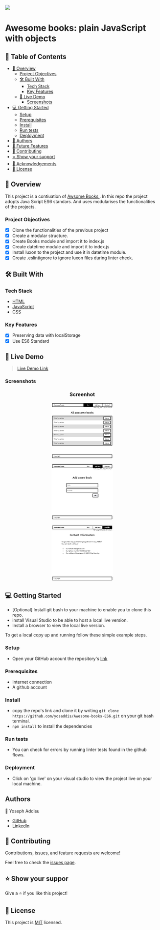 ![](https://img.shields.io/badge/yosaddis-blue)

# Awesome books: plain JavaScript with objects

## 📗 Table of Contents

- [📖 Overview](#about-project)
  - [Project Objectives](#project-objectives)
  - [🛠 Built With](#built-with)
    - [Tech Stack](#tech-stack)
    - [Key Features](#key-features)
  - [🚀 Live Demo](#live-demo)
    - [Screenshots](#screenshots)
- [💻 Getting Started](#getting-started)
  - [Setup](#setup)
  - [Prerequisites](#prerequisites)
  - [Install](#install)
  - [Run tests](#run-tests)
  - [Deployment](#deployment)
- [👥 Authors](#authors)
- [🔭 Future Features](#future-features)
- [🤝 Contributing](#contributing)
- [⭐️ Show your support](#support)
- [🙏 Acknowledgements](#acknowledgements)
- [📝 License](#license)


## 📖 Overview <a name="about-project"></a>

This project is a contiuation of <a href = "https://yosaddis.github.io/Awesome-books"> Awsome Books </a>. In this repo the project adopts Java Script ES6 standars. And uses modularises the functionalities of the projects.

### Project Objectives <a name="project-objectives"></a>

- [x] Clone the functionalities of the previous project
- [x] Create a modular structure. 
- [x] Create Books module and import it to index.js
- [x] Create datetime module and import it to index.js
- [x] Install luxon to the project and use it in datetime module.
- [x] Create .eslintignore to ignore luxon files during linter check.

## 🛠 Built With <a name="built-with"></a>

### Tech Stack <a name="tech-stack"></a>

- [HTML](https://developer.mozilla.org/en-US/docs/Web/HTML)
- [JavaScript](https://developer.mozilla.org/en-US/docs/Web/JavaScript)
- [CSS](https://developer.mozilla.org/en-US/docs/Web/CSS)

### Key Features <a name="key-features"></a>

- [x] Preserving data with localStorage
- [x] Use ES6 Standard

## 🚀 Live Demo <a name="live-demo"></a>

> [Live Demo Link](https://yosaddis.github.io/Awesome-Books-ES6/)

### Screenshots <a name="screenshots"></a>

<h3 align="center">Screenhot</h3>
<p align="center">
  <img width="200" src="screenshots/list.png">
</P>
<p align="center">
  <img width="200" src="screenshots/form.png">
</P>
<p align="center">
  <img width="200" src="screenshots/contact.png">
</P>

## 💻 Getting Started <a name="getting-started"></a>

- [Optional] Install git bash to your machine to enable you to clone this repo.
- install Visual Studio to be able to host a local live version.
- Install a browser to view the local live version.

To get a local copy up and running follow these simple example steps.

### Setup <a name="setup"></a>

- Open your GitHub account the repository's [link](https://github.com/yosaddis/Awesome-books-ES6)

### Prerequisites <a name="prerequisites"></a>

- Internet connection
- A github account

### Install <a name="install"></a>

- copy the repo's link and clone it by writing `git clone https://github.com/yosaddis/Awesome-books-ES6.git` on your git bash terminal.
- `npm install` to install the dependencies

### Run tests <a name="run-tests"></a>

- You can check for errors by running linter tests found in the github flows.

### Deployment <a name="deployment"></a>

- Click on 'go live' on your visual studio to view the project live on your local machine.

## Authors <a name="authors"></a>

👤 Yoseph Addisu

- [GitHub](https://github.com/yosaddis)
- [LinkedIn](https://www.linkedin.com/in/yoseph-addisu-79a58b60)

## 🤝 Contributing <a name="contributing"></a>

Contributions, issues, and feature requests are welcome!

Feel free to check the [issues page](../../issues/).

## ⭐️ Show your suppor <a name="support"></a>

Give a ⭐️ if you like this project!

## 📝 License <a name="license"></a>

This project is [MIT](./LICENSE) licensed.
